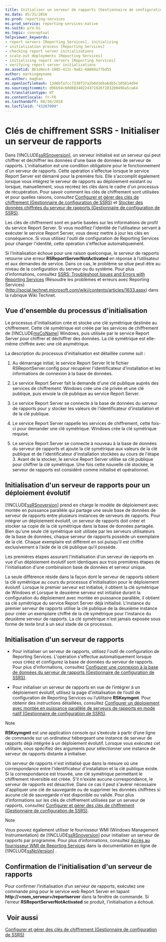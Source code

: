 ```yaml
---
title: Initialiser un serveur de rapports (Gestionnaire de configuration de SSRS) | Microsoft Docs
ms.date: 05/31/2016
ms.prod: reporting-services
ms.prod_service: reporting-services-native
ms.suite: pro-bi
ms.topic: conceptual
helpviewer_keywords:
- report servers [Reporting Services], initializing
- initialization process [Reporting Services]
- checking report server initializations
- scale-out deployments [Reporting Services]
- initializing report servers [Reporting Services]
- verifying report server initializations
ms.assetid: 861d4ec4-1085-412c-9a82-68869a77bd55
author: markingmyname
ms.author: maghan
ms.openlocfilehash: 13d6bfa7cc7330f37a2b0d16ba6db5c105814d94
ms.sourcegitcommit: d96b94c60d88340224371926f283200496a5ca64
ms.translationtype: HT
ms.contentlocale: fr-FR
ms.lasthandoff: 08/30/2018
ms.locfileid: "43267099"
---
```

# <a name="ssrs-encryption-keys---initialize-a-report-server"></a>Clés de chiffrement SSRS - Initialiser un serveur de rapports
  Dans [!INCLUDE[ssRSnoversion](../../includes/ssrsnoversion-md.md)], un serveur initialisé est un serveur qui peut chiffrer et déchiffrer les données d'une base de données de serveur de rapports. L'initialisation est une condition obligatoire pour le fonctionnement d'un serveur de rapports. Cette opération s'effectue lorsque le service Report Server est démarré pour la première fois. Elle s'accomplit également lorsque vous intégrez le serveur de rapports au déploiement existant ou lorsque, manuellement, vous recréez les clés dans le cadre d'un processus de récupération. Pour savoir comment les clés de chiffrement sont utilisées et pour quelles raisons, consultez [Configurer et gérer des clés de chiffrement &#40;Gestionnaire de configuration de SSRS&#41;](../../reporting-services/install-windows/ssrs-encryption-keys-manage-encryption-keys.md) et [Stocker des données chiffrées du serveur de rapports &#40;Gestionnaire de configuration de SSRS&#41;](../../reporting-services/install-windows/ssrs-encryption-keys-store-encrypted-report-server-data.md).  
  
 Les clés de chiffrement sont en partie basées sur les informations de profil du service Report Server. Si vous modifiez l'identité de l'utilisateur servant à exécuter le service Report Server, vous devez mettre à jour les clés en conséquence. Si vous utilisez l'outil de configuration de Reporting Services pour changer l'identité, cette opération s'effectue automatiquement.  
  
 Si l’initialisation échoue pour une raison quelconque, le serveur de rapports retourne une erreur **RSReportServerNotActivated** en réponse à l’utilisateur et aux demandes de service. Dans ce cas, le problème se situe peut-être au niveau de la configuration du serveur ou du système. Pour plus d’informations, consultez [SSRS: Troubleshoot Issues and Errors with Reporting Services](http://social.technet.microsoft.com/wiki/contents/articles/1633.aspx) (Résoudre les problèmes et erreurs avec Reporting Services) (http://social.technet.microsoft.com/wiki/contents/articles/1633.aspx) dans la rubrique Wiki Technet.  
  
## <a name="overview-of-the-initialization-process"></a>Vue d'ensemble du processus d'initialisation  
 Le processus d'initialisation crée et stocke une clé symétrique destinée au chiffrement. Cette clé symétrique est créée par les services de chiffrement de [!INCLUDE[msCoName](../../includes/msconame-md.md)] Windows, puis utilisée par le service Report Server pour chiffrer et déchiffrer des données. La clé symétrique est elle-même chiffrée avec une clé asymétrique.  
  
 La description du processus d'initialisation est détaillée comme suit :  
  
1.  Au démarrage initial, le service Report Server lit le fichier RSReportServer.config pour récupérer l'identificateur d'installation et les informations de connexion à la base de données.  
  
2.  Le service Report Server fait la demande d'une clé publique auprès des services de chiffrement. Windows crée une clé privée et une clé publique, puis envoie la clé publique au service Report Server.  
  
3.  Le service Report Server se connecte à la base de données du serveur de rapports pour y stocker les valeurs de l'identificateur d'installation et de la clé publique.  
  
4.  Le service Report Server rappelle les services de chiffrement, cette fois-ci pour demander une clé symétrique. Windows crée la clé symétrique requise.  
  
5.  Le service Report Server se connecte à nouveau à la base de données du serveur de rapports et ajoute la clé symétrique aux valeurs de la clé publique et de l'identificateur d'installation stockées au cours de l'étape 3. Avant de la stocker, le service Report Server utilise sa clé publique pour chiffrer la clé symétrique. Une fois cette nouvelle clé stockée, le serveur de rapports est considéré comme initialisé et opérationnel.  
  
## <a name="initializing-a-report-server-for-scale-out-deployment"></a>Initialisation d'un serveur de rapports pour un déploiement évolutif  
 [!INCLUDE[ssRSnoversion](../../includes/ssrsnoversion-md.md)] prend en charge le modèle de déploiement avec montée en puissance parallèle qui partage une seule base de données de serveur de rapports entre plusieurs instances de serveurs de rapports. Pour intégrer un déploiement évolutif, un serveur de rapports doit créer et stocker sa copie de la clé symétrique dans la base de données partagée. Bien qu'une seule clé symétrique soit utilisée par les serveurs utilisateurs de la base de données, chaque serveur de rapports possède un exemplaire de la clé. Chaque exemplaire est différent en soi puisqu’il est chiffré exclusivement à l’aide de la clé publique qu’il possède.  
  
 Les premières étapes assurant l'initialisation d'un serveur de rapports en vue d'un déploiement évolutif sont identiques aux trois premières étapes de l'initialisation d'une combinaison base de données et serveur unique.  
  
 La seule différence réside dans la façon dont le serveur de rapports obtient la clé symétrique au cours du processus d'initialisation pour le déploiement évolutif. Lorsque le premier serveur est initialisé, il obtient la clé symétrique de Windows et Lorsque le deuxième serveur est initialisé durant la configuration du déploiement avec montée en puissance parallèle, il obtient sa clé symétrique du service Report Server déjà initialisé. L'instance du premier serveur de rapports utilise la clé publique de la deuxième instance pour créer un exemplaire chiffré de la clé symétrique pour l'instance du deuxième serveur de rapports. La clé symétrique n'est jamais exposée sous forme de texte brut à un seul stade de ce processus.  
  
## <a name="how-to-initialize-a-report-server"></a>Initialisation d'un serveur de rapports  
  
-   Pour initialiser un serveur de rapports, utilisez l'outil de configuration de Reporting Services. L'opération s'effectue automatiquement lorsque vous créez et configurez la base de données du serveur de rapports. Pour plus d’informations, consultez [Configurer une connexion à la base de données du serveur de rapports &#40;Gestionnaire de configuration de SSRS&#41;](../../reporting-services/install-windows/configure-a-report-server-database-connection-ssrs-configuration-manager.md).  
  
-   Pour initialiser un serveur de rapports en vue de l’intégrer à un déploiement évolutif, utilisez la page d’initialisation de l’outil de configuration de Reporting Services ou l’utilitaire **RSKeymgmt**. Pour obtenir des instructions détaillées, consultez [Configurer un déploiement avec montée en puissance parallèle de serveurs de rapports en mode natif &#40;Gestionnaire de configuration de SSRS&#41;](../../reporting-services/install-windows/configure-a-native-mode-report-server-scale-out-deployment.md).  
  
> [!NOTE]  
>  **RSKeymgmt** est une application console qui s’exécute à partir d’une ligne de commande sur un ordinateur hébergeant une instance de serveur de rapports déjà intégrée à un déploiement évolutif. Lorsque vous exécutez cet utilitaire, vous spécifiez des arguments pour sélectionner une instance de serveur de rapports distante à initialiser.  
  
 Un serveur de rapports n'est initialisé que dans la mesure où une correspondance entre l'identificateur d'installation et la clé publique existe. Si la correspondance est trouvée, une clé symétrique permettant le chiffrement réversible est créée. S'il n'existe aucune correspondance, le serveur de rapports est désactivé. Dans ce cas il peut s'avérer nécessaire d'appliquer une clé de sauvegarde ou de supprimer les données chiffrées si aucune clé de sauvegarde n'est disponible ou valide. Pour plus d’informations sur les clés de chiffrement utilisées par un serveur de rapports, consultez [Configurer et gérer des clés de chiffrement &#40;Gestionnaire de configuration de SSRS&#41;](../../reporting-services/install-windows/ssrs-encryption-keys-manage-encryption-keys.md).  
  
> [!NOTE]  
>  Vous pouvez également utiliser le fournisseur WMI (Windows Management Instrumentation) de [!INCLUDE[ssRSnoversion](../../includes/ssrsnoversion-md.md)] pour initialiser un serveur de rapports par programme. Pour plus d’informations, consultez [Accès au fournisseur WMI de Reporting Services](../../reporting-services/tools/access-the-reporting-services-wmi-provider.md) dans la documentation en ligne de [!INCLUDE[ssNoVersion](../../includes/ssnoversion-md.md)] .  
  
## <a name="how-to-confirm-a-report-server-initialization"></a>Confirmation de l'initialisation d'un serveur de rapports  
 Pour confirmer l’initialisation d’un serveur de rapports, exécutez une commande ping pour le service web Report Server en tapant **http://\<nom_serveur>/reportserver** dans la fenêtre de commande. Si l’erreur **RSReportServerNotActivated** se produit, l’initialisation a échoué.  
  
## <a name="see-also"></a> Voir aussi
[Configurer et gérer des clés de chiffrement (Gestionnaire de configuration de SSRS)](../../reporting-services/install-windows/ssrs-encryption-keys-manage-encryption-keys.md)
  
  
